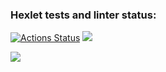 ### Hexlet tests and linter status:
[![Actions Status](https://github.com/merlych/frontend-project-44/actions/workflows/hexlet-check.yml/badge.svg)](https://github.com/merlych/frontend-project-44/actions)
<a href="https://codeclimate.com/github/merlych/frontend-project-44/maintainability"><img src="https://api.codeclimate.com/v1/badges/2a25142a4ff639e2a3d3/maintainability" /></a>

<a href="https://asciinema.org/a/KkBjbnQbGk7AkJP1luGdtDI62" target="_blank"><img src="https://asciinema.org/a/KkBjbnQbGk7AkJP1luGdtDI62.svg" /></a>
